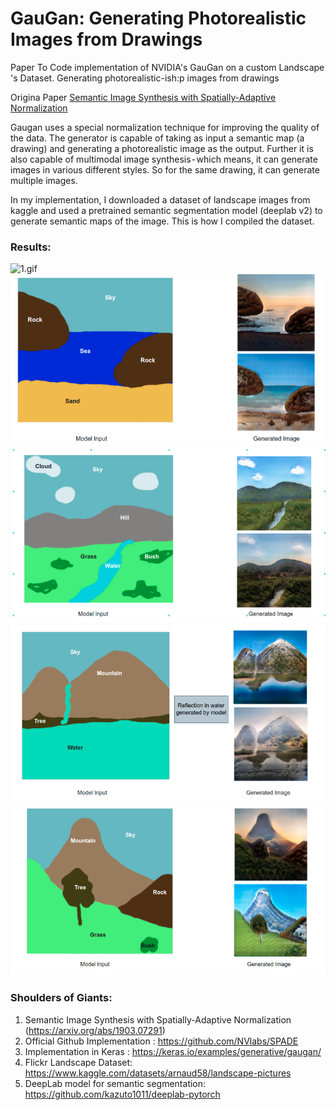 # GauGan: Generating Photorealistic Images from Drawings
Paper To Code implementation of NVIDIA's GauGan on a custom Landscape 's Dataset. Generating photorealistic-ish:p images from drawings

Origina Paper [Semantic Image Synthesis with Spatially-Adaptive Normalization](https://arxiv.org/abs/1903.07291)

Gaugan uses a special normalization technique for improving the quality of the data. The generator is capable of taking as input a semantic map (a drawing) and generating a photorealistic image as the output. Further it is also capable of multimodal image synthesis - which means, it can generate images in various different styles. So for the same drawing, it can generate multiple images.

In my implementation, I downloaded a dataset of landscape images from kaggle and used a pretrained semantic segmentation model (deeplab v2) to generate semantic maps of the image. This is how I compiled the dataset.

### Results:
![1.gif](https://github.com/kvsnoufal/GauGanPytorch/blob/main/doc/1.gif)
![2.png](https://github.com/kvsnoufal/GauGanPytorch/blob/main/doc/2.png)
![3.png](https://github.com/kvsnoufal/GauGanPytorch/blob/main/doc/3.png)
![4.png](https://github.com/kvsnoufal/GauGanPytorch/blob/main/doc/4.png)
![5.png](https://github.com/kvsnoufal/GauGanPytorch/blob/main/doc/5.png)

### Shoulders of Giants:
1. Semantic Image Synthesis with Spatially-Adaptive Normalization (https://arxiv.org/abs/1903.07291)
2. Official Github Implementation : https://github.com/NVlabs/SPADE
3. Implementation in Keras : https://keras.io/examples/generative/gaugan/
4. Flickr Landscape Dataset: https://www.kaggle.com/datasets/arnaud58/landscape-pictures
5. DeepLab model for semantic segmentation: https://github.com/kazuto1011/deeplab-pytorch
